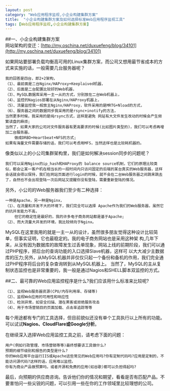 ```yaml
---
layout: post
category: "Web应用程序监视,小企业构建集群方案"
title:  "小企业构建集群方案及如何选择标准Web应用程序监视工具"
tags: [Web应用程序监视,小企业构建集群方案]
---  
```

##一、小企业构建集群方案  
网站架构的变迁：[http://my.oschina.net/duxuefeng/blog/34101](http://my.oschina.net/duxuefeng/blog/34101)

如果网站要部署负载均衡高可用的Linux集群方案，而公司又想用最节省成本的方式来实施的话，一般需要几台服务器呢？
	
	我的回答是四台，即2+2架构，
	（1）、最前面是二台Nginx/HAProxy+Keeplaived机器，
	（2）、后面是二台配置比较好的Web机器，
	（3）、MySQL数据库采用一主一从的方式，分别放在二台Web机器上，
	（4）、监控的Nagios部署在从Nginx/HAProxy机器上，
	（5）、流量监控我一般放主Nginx/HAProxy，软件采用的是MRTG+Nload的方式，
	（6）、服务器之间的数据同步我采用的是rsync+inotify的方法，
	当然更多时候，我采用的是纯rsync方式，这样是避免 网站有大文件发生改动的时候会产生频繁读盘的麻烦;
	当然了，如果大家的公司对文件服务器有更高要求的时候(比如图片类型的)，我们可以考虑再增加二台服务器，
		做成DRBD+Heartbeat+NFS的方式;
	如果有海量文件需要存储的话，我们可以考虑用MFS，当然这样也是比较耗机器的。

像类似以上的小公司集群架构里，我们是如何解决session同步的问题呢？

	我们可以采用Nginx的ip_hash和HAProxy的 balance source机制，它们的原理比较类似，都会让某一客户机在相当长的一段时间内只访问固定的后端的某台真实的Web服务器，这样会话就会得以保持，我们在网站页面进行login的时候，就不会在二台Web服务器之间跳来跳去了，自然也不会出现登陆一次后网站又提醒你没有登陆，需要重新登陆的情况。

另外，小公司的Web服务器我们至少有二种选择：
	
	一种是Apache，另一种是Nginx，
	（1）、在流量和并发不大的环境下，我们完全可以选择 Apache作为我们的Web服务器，虽然它的抗并发能力不高，
		但它的稳定性是最好的，我的许多电子商务网站都是基于Apache;
	（2）、而大流量大并发的环境，我比较倾向于Nginx。

MySQL在这里我用的就是一主一从的设计，虽然很多朋友觉得这种设计比较简单，但事实证明，它也最稳定的。我的电子商务网站也是采用这种架 构,几年下来，从没有因为数据库的故障发生过丢单现象，网站上线的前期阶段，我们可以通过PHP程序，把后台的查询功能的入口选择Slave机器，这样可 以大大减少主数据库的压力;另外，从MySQL机器并非仅仅只起一个备份和备机的作用，我们完全通过PHP程序将后台的复杂查询转到从MySQL机器上。 当然了，MySQL的主从复制状态监控也是非常重要的，我一般是通过Nagios和SHELL脚本双监控的方式。

##二、最可靠的Web应用监控程序是什么?我们应该用什么标准来比较呢?
	
	（1）、监视Web服务器资源(CPU/内存利用率、存储等)
	（2）、监视Web应用的可用性和响应性
	（3）、检测异常，如安全扫描、潜在黑客或拒绝服务攻击
	（4）、用于市场营销目的页面加载、点击率追踪等等

每个用途都有专门的工具选择，但目前貌似还没有单个工具执行以上所有的功能。可以试试**Nagios、CloudFlare或Google分析**。

在继续深入选择Web应用监控工具之前，请考虑下面的问题：
	
	用户(例如行政管理、市场营销等等)最终想要该工具做什么?
	预期的细节级别和报告的类型是什么?
	你的Web应用平台运行IIS或Apache这些常见的Web应用吗?你有定制代码吗?应用是定制的，不能访问源代码?这样的话，应用难以监控。
	你有为商业产品做预算吗，或者开源和免费的应用(如谷歌)都可以负担得起吗?

最后，向预期的供应商咨询。告诉他们你的情况和期望，看看是否有匹配产品。不要害怕问一些尖锐的问题，可以引用一些在你的工作领域里比较理想的公司。